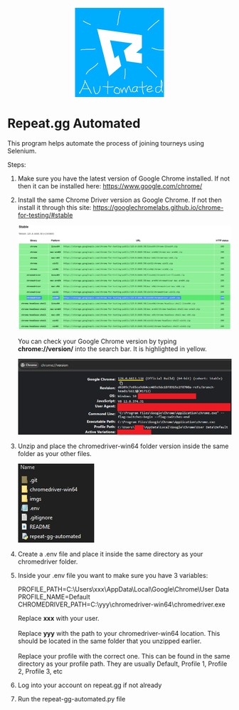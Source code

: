 <p align="center">
  <img src="imgs/logo.png" alt="This is the repeat-gg logo"/>
</p>

# Repeat.gg Automated

This program helps automate the process of joining tourneys using Selenium.

Steps:

1. Make sure you have the latest version of Google Chrome installed. If not then it can be installed here: https://www.google.com/chrome/

2. Install the same Chrome Driver version as Google Chrome. If not then install it through this site: https://googlechromelabs.github.io/chrome-for-testing/#stable

   ![Image of displaying the correct chromedriver version](imgs/img1.png)

   You can check your Google Chrome version by typing **chrome://version/** into the search bar. It is highlighted in yellow.

   ![Image of displaying the correct chromedriver version](imgs/img2.png)

3. Unzip and place the chromedriver-win64 folder version inside the same folder as your other files.

   ![Image of directory](imgs/img3.png)

4. Create a .env file and place it inside the same directory as your chromedriver folder.

5. Inside your .env file you want to make sure you have 3 variables:

   PROFILE_PATH=C:\Users\xxx\AppData\Local\Google\Chrome\User Data
   <br/>
   PROFILE_NAME=Default
   <br/>
   CHROMEDRIVER_PATH=C:\yyy\chromedriver-win64\chromedriver.exe

   Replace **xxx** with your user.
   <br/>
   <br/>
   Replace **yyy** with the path to your chromedriver-win64 location. This should be located in the same folder that you unzipped earlier.
   <br/>
   <br/>
   Replace your profile with the correct one. This can be found in the same directory as your profile path. They are usually Default, Profile 1, Profile 2, Profile 3, etc

6. Log into your account on repeat.gg if not already

7. Run the repeat-gg-automated.py file